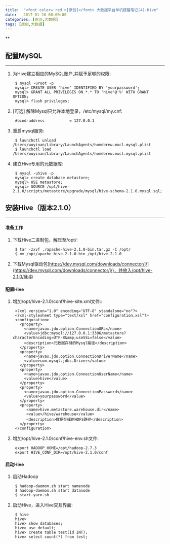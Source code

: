```yaml
---
title:  "<font color='red'>[原创]</font> 大数据平台单机搭建笔记(4)-Hive"
date:   2017-01-26 00:00:00
categories: [原创,大数据]
tags: [原创,大数据]
---
```


**

## 配置MySQL
---

1. 为Hive建立相应的MySQL账户,并赋予足够的权限:

		$ mysql -uroot -p
		mysql> CREATE USER 'hive' IDENTIFIED BY 'yourpassword';
		mysql> GRANT ALL PRIVILEGES ON *.* TO 'hive'@'%' WITH GRANT OPTION;
		mysql> flush privileges;

2. [可选] 解除Mysql只允许本地登录，/etc/mysql/my.cnf:

		#bind-address           = 127.0.0.1

3. 重启mysql服务:

		$ launchctl unload /Users/wuyinan/Library/LaunchAgents/homebrew.mxcl.mysql.plist
		$ launchctl load /Users/wuyinan/Library/LaunchAgents/homebrew.mxcl.mysql.plist

4. 建立Hive专用的元数据库:

		$ mysql -uhive -p
		mysql> create database metastore;
		mysql> USE metastore;
		mysql> SOURCE /opt/hive-2.1.0/scripts/metastore/upgrade/mysql/hive-schema-2.1.0.mysql.sql;

## 安装Hive（版本2.1.0）
---

#### 准备工作 
1. 下载Hive二进制包，解压至/opt/:

		$ tar -zxvf ./apache-hive-2.1.0-bin.tar.gz -C /opt/
		$ mv /opt/apache-hive-2.1.0-bin /opt/hive-2.1.0

2. 下载Mysql驱动包[https://dev.mysql.com/downloads/connector/j/](https://dev.mysql.com/downloads/connector/j/)，并放入/opt/hive-2.1.0/lib中

#### 配置Hive
1. 增加/opt/hive-2.1.0/conf/hive-site.xml文件::

		<?xml version="1.0" encoding="UTF-8" standalone="no"?>
		<?xml-stylesheet type="text/xsl" href="configuration.xsl"?>
		<configuration>
		  <property>
		    <name>javax.jdo.option.ConnectionURL</name>
		    <value>jdbc:mysql://127.0.0.1:3306/metastore?characterEncoding=UTF-8&amp;useSSL=false</value>
		    <description>元数据存储的Mysql路径</description>
		  </property>
		  <property>
		    <name>javax.jdo.option.ConnectionDriverName</name>
		    <value>com.mysql.jdbc.Driver</value>
		  </property>
		  <property>
		    <name>javax.jdo.option.ConnectionUserName</name>
		    <value>hive</value>
		  </property>
		  <property>
		    <name>javax.jdo.option.ConnectionPassword</name>
		    <value>yourpassword</value>
		  </property>
		  <property>
		     <name>hive.metastore.warehouse.dir</name>
		     <value>/hive/warehouse</value>
		     <description>数据存储的HDFS路径</description>
		  </property>
		</configuration>

2. 增加/opt/hive-2.1.0/conf/hive-env.sh文件:
		
		export HADOOP_HOME=/opt/hadoop-2.7.3
		export HIVE_CONF_DIR=/opt/hive-2.1.0/conf	

#### 启动Hive
1. 启动Hadoop
		
		$ hadoop-daemon.sh start namenode
		$ hadoop-daemon.sh start datanode
		$ start-yarn.sh

2. 启动Hive，进入Hive交互界面:

		$ hive
		hive>
		hive> show databases;
		hive> use default;
		hive> create table test(id INT);
		hive> select count(*) from test;



